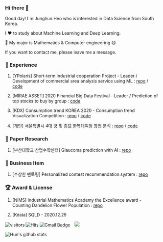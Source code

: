 ### Hi there 👋

Good day! I`m Junghun Heo who is interested in Data Science from South Korea.

I ❤️ to study about Machine Learning and Deep Learning.   

💪 My major is Mathematics & Computer engineering 😄

If you want to contact me, please leave me a message.

### 💫 Experience

1. [YPolaris] Short-term industrial cooperation Project - Leader / Development of commercial area analysis service using ML : [repo](https://github.com/herjh0405/Project/blob/master/Project4_YPolaris/%ED%94%84%EB%A1%9C%EC%A0%9D%ED%8A%B8%20%EB%B3%B4%EA%B3%A0%EC%84%9C.pdf) / [code](https://github.com/herjh0405/Project/blob/master/Project4_YPolaris/%EB%B6%84%EC%84%9D%ED%8C%80_%EC%9E%91%EC%97%85%EC%9E%90%EB%A3%8C/%ED%94%84%EB%A1%9C%EC%A0%9D%ED%8A%B8%20%EC%B4%9D%EA%B4%84%20%ED%8C%8C%EC%9D%BC.ipynb)

2. [MIRAE ASSET] 2020 Financial Big Data Festival - Leader / Prediction of top stocks to buy by group : [code](https://github.com/herjh0405/Project/blob/master/Project2_MIRAESSET/Topology.ipynb)

3. [KDX] Consumption trend KOREA 2020 - Consumption trend Visualization Competition : 
[repo](https://github.com/herjh0405/Project/blob/master/Project3_KDX/Topology.pdf) / [code](https://github.com/herjh0405/Project/blob/master/Project3_KDX/final_analysis%20.ipynb)

4. [개인] 서울특별시 4대 궁 및 종묘 한복대여점 창업 분석 : [repo](https://github.com/herjh0405/Project/blob/master/Project1/%EB%B6%84%EC%84%9D%20%EB%B3%B4%EA%B3%A0%EC%84%9C.pdf)
/ [code](https://github.com/herjh0405/Project/blob/master/Project1/project_201511152_%ED%97%88%EC%A0%95%ED%9B%88.ipynb)


### 📄 Paper Research

1. [부산대학교 산업수학센터] Glaucoma prediction with AI : [repo](https://github.com/herjh0405/Glaucoma)

### 👔 Business Item

1. [수상한 멘토링] Personalized contest recommendation system : [repo](https://github.com/herjh0405/recommend-system)

### 🏆 Award & License

1. [NIMS] Industrial Mathematics Academy the Excellence award - Counting Dandelion Flower Population : [repo](https://github.com/herjh0405/Project/blob/master/Project5_NIMS/My_Detectron_ipynb%EC%9D%98_Faster_Rcnn%2C_Retinanet.ipynb)

2. [Kdata] SQLD - 2020.12.29


 ![visitors](https://visitor-badge.glitch.me/badge?page_id=herjh0405.visitor-badge)
 [![Hits](https://hits.seeyoufarm.com/api/count/incr/badge.svg?url=https%3A%2F%2Fgithub.com%2Fherjh0405&count_bg=%2379C83D&title_bg=%23555555&icon=&icon_color=%23E7E7E7&title=hits&edge_flat=false)](https://hits.seeyoufarm.com)
 [![Gmail Badge](https://img.shields.io/badge/Gmail-d14836?style=flat-square&logo=Gmail&logoColor=white&link=mailto:herjh0405@gmail.com)](mailto:herjh0405@gmail.com)
<a href="https://www.instagram.com/hun._.jung/">
    <img 
        src="http://img.shields.io/badge/-Instagram-black?style=flat&logo=Instagram&link=https://www.instagram.com/hun._.jung/"
        style="height : auto; margin-left : 10px; margin-right : 10px;"/>
</a>

![Hun's github stats](https://github-readme-stats.vercel.app/api?username=herjh0405&count_private=true&show_icons=true&theme=ayu-mirage)



<!--
**herjh0405/herjh0405** is a ✨ _special_ ✨ repository because its `README.md` (this file) appears on your GitHub profile.

Here are some ideas to get you started:

- 🔭 I’m currently working on ...
- 🌱 I’m currently learning ...
- 👯 I’m looking to collaborate on ...
- 🤔 I’m looking for help with ...
- 💬 Ask me about ...
- 📫 How to reach me: ...
- 😄 Pronouns: ...
- ⚡ Fun fact: ...
-->
